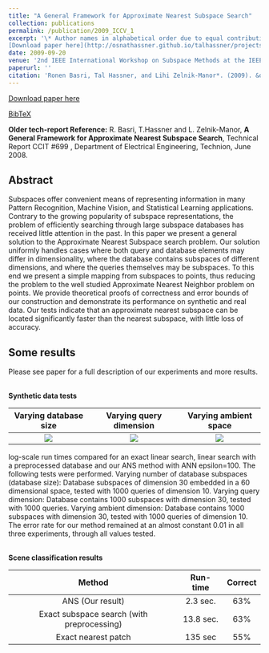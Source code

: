 ```yaml
---
title: "A General Framework for Approximate Nearest Subspace Search"
collection: publications
permalink: /publication/2009_ICCV_1
excerpt: '\* Author names in alphabetical order due to equal contribution.<br/><br/>
[Download paper here](http://osnathassner.github.io/talhassner/projects/GANS/BHZM_ICCVW_2009.pdf)'
date: 2009-09-20
venue: '2nd IEEE International Workshop on Subspace Methods at the IEEE International Conference on Computer Vision (ICCV), Kyoto'
paperurl: ''
citation: 'Ronen Basri, Tal Hassner, and Lihi Zelnik-Manor*. (2009). &quot;A General Framework for Approximate Nearest Subspace Search.&quot; <i>2nd IEEE International Workshop on Subspace Methods at the IEEE International Conference on Computer Vision (ICCV), Kyoto</i>.'
---
```


[Download paper here](http://osnathassner.github.io/talhassner/projects/GANS/BHZM_ICCVW_2009.pdf)

[BibTeX](http://osnathassner.github.io/talhassner/projects/GANS/BibTeX.txt)

**Older tech-report Reference:**  R. Basri, T.Hassner and L. Zelnik-Manor, **A General Framework for Approximate Nearest Subspace Search**, Technical Report CCIT #699 , Department of Electrical Engineering, Technion, June 2008.

Abstract
------
Subspaces offer convenient means of representing information in many Pattern Recognition, Machine Vision, and Statistical Learning applications. Contrary to the growing popularity of subspace representations, the problem of efficiently searching through large subspace databases has received little attention in the past. In this paper we present a general solution to the Approximate Nearest Subspace search problem. Our solution uniformly handles cases where both query and database elements may differ in dimensionality, where the database contains subspaces of different dimensions, and where the queries themselves may be subspaces. To this end we present a simple mapping from subspaces to points, thus reducing the problem to the well studied Approximate Nearest Neighbor problem on points. We provide theoretical proofs of correctness and error bounds of our construction and demonstrate its performance on synthetic and real data. Our tests indicate that an approximate nearest subspace can be located significantly faster than the nearest subspace, with little loss of accuracy.

Some results
------
Please see paper for a full description of our experiments and more results. 

<br/>**Synthetic data tests**

| **Varying database size** | **Varying query dimension** | **Varying ambient space** | 
|:--------:|:-------:|:--------:|
| <img src='https://osnathassner.github.io/talhassner/projects/GANS/ss2ss_RangeVar_N_S_runtime_b_small.jpg' Varying database size> | <img src='https://osnathassner.github.io/talhassner/projects/GANS/ss2ss_RangeVar_dimIntrinsicQ_runtime_a_small.jpg' Varying query dimension> | <img src='https://osnathassner.github.io/talhassner/projects/GANS/ss2ss_RangeVar_D_runtime_a_small.jpg' Varying ambient space> |



log-scale run times compared for an exact linear search, linear search with a preprocessed database and our ANS method with ANN epsilon=100. The following tests were performed. Varying number of database subspaces (database size): Database subspaces of dimension 30 embedded in a 60 dimensional  space, tested with 1000 queries of dimension 10. Varying query dimension: Database contains 1000 subspaces with dimension 30, tested with 1000 queries. Varying ambient dimension: Database contains 1000 subspaces with dimension 30, tested with 1000 queries of dimension 10. The error rate for our method remained at an almost constant 0.01 in all three experiments, through all values tested.<br/>

<br/>**Scene classification results**

| Method | Run-time | Correct |
|:--------:|:-------:|:--------:|
| ANS (Our result)   | 2.3 sec.   | 63%   |
| Exact subspace search (with preprocessing)   | 13.8 sec.   | 63%  |
| Exact nearest patch   | 135 sec   | 55%   |

